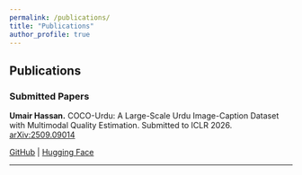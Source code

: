 ```yaml
---
permalink: /publications/
title: "Publications"
author_profile: true
---
```


## Publications

### Submitted Papers

**Umair Hassan.** COCO-Urdu: A Large-Scale Urdu Image-Caption Dataset with Multimodal Quality Estimation. Submitted to ICLR 2026. [arXiv:2509.09014](https://arxiv.org/abs/2509.09014)

[GitHub](https://github.com/umair-hassan2/coco-urdu) | [Hugging Face](https://huggingface.co/datasets/umairhassan02/urdu-translated-coco-captions-subset)

---